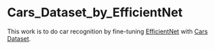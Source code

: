 # Cars_Dataset_by_EfficientNet

This work  is to do car recognition by fine-tuning [EfficientNet](https://arxiv.org/pdf/1905.11946v2.pdf) with [Cars Dataset](https://ai.stanford.edu/~jkrause/cars/car_dataset.html).
